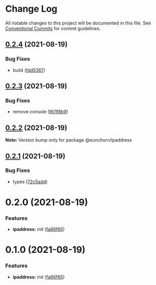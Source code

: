 # Change Log

All notable changes to this project will be documented in this file.
See [Conventional Commits](https://conventionalcommits.org) for commit guidelines.

## [0.2.4](https://github.com/eunchurn/ts-utils/compare/@eunchurn/ipaddress@0.2.3...@eunchurn/ipaddress@0.2.4) (2021-08-19)


### Bug Fixes

* build ([fdd5367](https://github.com/eunchurn/ts-utils/commit/fdd5367de6ffc1b42fd97582b55c651620e9faf9))





## [0.2.3](https://github.com/eunchurn/ts-utils/compare/@eunchurn/ipaddress@0.2.2...@eunchurn/ipaddress@0.2.3) (2021-08-19)


### Bug Fixes

* remove console ([901f8b9](https://github.com/eunchurn/ts-utils/commit/901f8b91493400ca1d6ac713ad796a9c6efbe38e))





## [0.2.2](https://github.com/eunchurn/ts-utils/compare/@eunchurn/ipaddress@0.2.1...@eunchurn/ipaddress@0.2.2) (2021-08-19)

**Note:** Version bump only for package @eunchurn/ipaddress





## [0.2.1](https://github.com/eunchurn/ts-utils/compare/@eunchurn/ipaddress@0.2.0...@eunchurn/ipaddress@0.2.1) (2021-08-19)


### Bug Fixes

* types ([72c5add](https://github.com/eunchurn/ts-utils/commit/72c5add1e7d122e9ceeae02f38015e9ee720e176))





# 0.2.0 (2021-08-19)


### Features

* **ipaddress:** init ([fa66f65](https://github.com/eunchurn/ts-utils/commit/fa66f65d164de63d8cf7308d1ce9bb5950d49751))





# 0.1.0 (2021-08-19)


### Features

* **ipaddress:** init ([fa66f65](https://github.com/eunchurn/ts-utils/commit/fa66f65d164de63d8cf7308d1ce9bb5950d49751))

